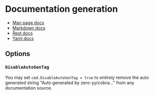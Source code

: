 # Documentation generation

- [Man page docs](./man_docs.md)
- [Markdown docs](./md_docs.md)
- [Rest docs](./rest_docs.md)
- [Yaml docs](./yaml_docs.md)

## Options
### `DisableAutoGenTag`
You may set `cmd.DisableAutoGenTag = true`
to _entirely_ remove the auto generated string "Auto generated by zero-yy/cobra..."
from any documentation source.
